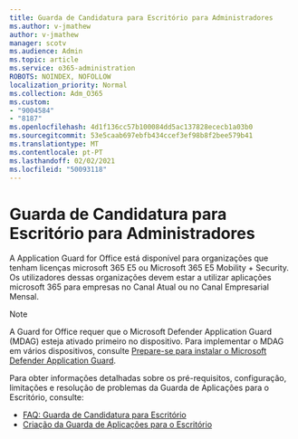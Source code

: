 ```yaml
---
title: Guarda de Candidatura para Escritório para Administradores
ms.author: v-jmathew
author: v-jmathew
manager: scotv
ms.audience: Admin
ms.topic: article
ms.service: o365-administration
ROBOTS: NOINDEX, NOFOLLOW
localization_priority: Normal
ms.collection: Adm_O365
ms.custom:
- "9004584"
- "8187"
ms.openlocfilehash: 4d1f136cc57b100084dd5ac137828ececb1a03b0
ms.sourcegitcommit: 53e5caab697ebfb434ccef3ef98b8f2bee579b41
ms.translationtype: MT
ms.contentlocale: pt-PT
ms.lasthandoff: 02/02/2021
ms.locfileid: "50093118"
---
```

# <a name="application-guard-for-office-for-admins"></a>Guarda de Candidatura para Escritório para Administradores

A Application Guard for Office está disponível para organizações que tenham licenças microsoft 365 E5 ou Microsoft 365 E5 Mobility + Security. Os utilizadores dessas organizações devem estar a utilizar aplicações microsoft 365 para empresas no Canal Atual ou no Canal Empresarial Mensal.

> [!NOTE]
> A Guard for Office requer que o Microsoft Defender Application Guard (MDAG) esteja ativado primeiro no dispositivo. Para implementar o MDAG em vários dispositivos, consulte [Prepare-se para instalar o Microsoft Defender Application Guard](https://docs.microsoft.com/windows/security/threat-protection/microsoft-defender-application-guard/install-md-app-guard).

Para obter informações detalhadas sobre os pré-requisitos, configuração, limitações e resolução de problemas da Guarda de Aplicações para o Escritório, consulte:

- [FAQ: Guarda de Candidatura para Escritório](https://support.microsoft.com/office/application-guard-for-office-9e0fb9c2-ffad-43bf-8ba3-78f785fdba46)
- [Criação da Guarda de Aplicações para o Escritório](https://docs.microsoft.com/microsoft-365/security/office-365-security/install-app-guard)
